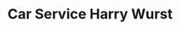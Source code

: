 ---
title: "Car Service Harry Wurst"
url: /heilbronn/car-service-harry-wurst/
shop: Autowerkstatt
---